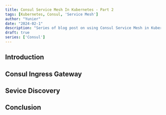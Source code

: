 ```yaml
---
title: Consul Service Mesh In Kubernetes - Part 2
tags: [Kubernetes, Consul, 'Service Mesh']
author: "Yunier"
date: "2024-02-1"
description: "Series of blog post on using Consul Service Mesh in Kubernetes"
draft: true
series: ['Consul']
---
```


## Introduction

## Consul Ingress Gateway

## Sevice Discovery

## Conclusion